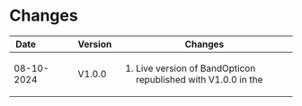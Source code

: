# Changes
Date&nbsp;&nbsp;&nbsp;&nbsp;&nbsp;&nbsp;&nbsp;&nbsp;&nbsp;&nbsp;&nbsp;&nbsp;&nbsp;| Version | Changes
|-------|-------|-------|
|08-10-2024 | V1.0.0 | <ol><li>Live version of BandOpticon republished with V1.0.0 in the <title> tag.</li></ol>|
|in progress | V1.0.1 | <ol><li>Fixed clock error (12:01:05 displays as 12:1:5) reintroduced when eliminating deprecated substr()</li><li>Changed text in details pane from "Entities common to [myCall] and all calls including [myCall] are highlighted" to "Entities spotting / being spotted by [myCall] are highlighted"</li><li>Internal code change - rename Squares to squaresArr</li><li>Internal code change - removed redundant code from configuration loader introduced due to error in localstorage tag name for squares (now fixed)</li><li>Removed duplicate copy of [myCall] appearing in main table when not grouping calls into Tx and Rx lists</li><ol>|




# Numbering scheme
From [https://semver.org/](https://semver.org/)

Given a version number MAJOR.MINOR.PATCH, increment the:   
- MAJOR version when you make incompatible API changes   
- MINOR version when you add functionality in a backward compatible manner   
- PATCH version when you make backward compatible bug fixes

Additional labels for pre-release and build metadata are available as extensions to the MAJOR.MINOR.PATCH format.
